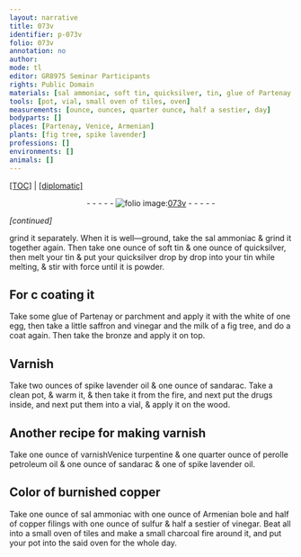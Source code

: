 ```yaml
---
layout: narrative
title: 073v
identifier: p-073v
folio: 073v
annotation: no
author:
mode: tl
editor: GR8975 Seminar Participants
rights: Public Domain
materials: [sal ammoniac, soft tin, quicksilver, tin, glue of Partenay or parchment, white of one egg, saffron, vinegar, milk of a fig tree, bronze, Varnish, spike lavender oil, sandarac, drugs, wood, varnish, varnishVenice turpentine, perolle petroleum oil, spike lavender oil., Armenian bole, copper filings, sulfur, charcoal]
tools: [pot, vial, small oven of tiles, oven]
measurements: [ounce, ounces, quarter ounce, half a sestier, day]
bodyparts: []
places: [Partenay, Venice, Armenian]
plants: [fig tree, spike lavender]
professions: []
environments: []
animals: []
---
```


 <p><a href="{{ site.baseurl }}/translation/">[TOC]</a> | <a href="{{ site.baseurl }}/texts/p-073v_tc/" target="_blank">[diplomatic]</a></p><div class="folio" align="center">- - - - - <a href="http://gallica.bnf.fr/ark:/12148/btv1b10500001g/f152.image" target="_blank"><img src="https://cu-mkp.github.io/2017-workshop-edition/assets/photo-icon.png" alt="folio image: " style="display:inline-block; margin-bottom:-3px;"/>073v</a> - - - - - </div>  
 
*[continued]*
  
grind it separately. When it is well—ground, take the <span class="m">sal ammoniac</span> & grind it together again. Then take one <span class="ms">ounce</span> of <span class="m">soft tin</span> & one <span class="ms">ounce</span> of <span class="m">quicksilver</span>, then melt your <span class="m">tin</span> & put your <span class="m">quicksilver</span> drop by drop into your <span class="m">tin</span> while melting, & stir with force until it is powder.
 
 
  

## For <span class="del">c</span> coating it

 
Take some <span class="m">glue of <span class="pl">Partenay</span> <span class="add">or parchment</span></span> and apply it with the <span class="m">white of one egg</span>, then take a little <span class="m">saffron</span> and <span class="m">vinegar</span> and the <span class="m">milk of a <span class="pa">fig tree</span></span>, and do a coat again. Then take the <span class="m">bronze</span> and apply it on top.
 
 
  

## <span class="m">Varnish</span>

 
Take two <span class="ms">ounces</span> of <span class="m"><span class="pa">spike lavender</span> oil</span> & one <span class="ms">ounce</span> of <span class="m">sandarac</span>. Take a clean <span class="tl">pot</span>, & warm it, & then take it from the fire, and next put the <span class="m">drugs</span> inside, and next put them into a <span class="tl">vial</span>, & apply it on the <span class="m">wood</span>.
 
 
  

## Another recipe for making <span class="m">varnish</span>

 
Take one <span class="ms">ounce</span> of <span class="m"><span class="del">varnish</span><span class="pl">Venice</span> turpentine</span> & one <span class="ms">quarter ounce</span> of <span class="m"><span class="del">perolle</span> <span class="add">petroleum</span> oil</span> & one <span class="ms">ounce</span> of <span class="m">sandarac</span> & one of <span class="m"><span class="pa">spike lavender</span> oil.</span>
 
 
  

## Color of burnished copper

 
Take one <span class="ms">ounce</span> of <span class="m">sal ammoniac</span> with one <span class="ms">ounce</span> of <span class="m"><span class="pl">Armenian</span> bole</span> and half of <span class="m">copper filings</span> with one <span class="ms">ounce</span> of <span class="m">sulfur</span> & <span class="ms">half a sestier</span> of <span class="m">vinegar</span>. Beat all into a <span class="tl">small oven of tiles</span> and make a small <span class="m">charcoal</span> fire around it, and put your <span class="tl">pot</span> into the said <span class="tl">oven</span> for the whole <span class="ms"><span class="tmp">day</span></span>.
 
 